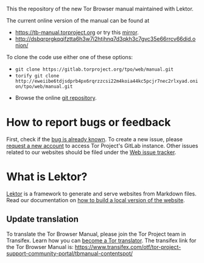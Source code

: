 This the repository of the new Tor Browser manual maintained with Lektor.

The current online version of the manual can be found at
 - https://tb-manual.torproject.org or try this [mirror](https://oniondocs.gitlab.io/tbmanual/).
 - http://dsbqrprgkqqifztta6h3w7i2htjhnq7d3qkh3c7gvc35e66rrcv66did.onion/

To clone the code use either one of these options:

  - `git clone https://gitlab.torproject.org/tpo/web/manual.git`
  - `torify git clone http://eweiibe6tdjsdprb4px6rqrzzcsi22m4koia44kc5pcjr7nec2rlxyad.onion/tpo/web/manual.git`

* Browse the online [git repository](https://gitlab.torproject.org/tpo/web/manual).

How to report bugs or feedback
==============================

First, check if the [bug is already known](https://gitlab.torproject.org/tpo/web/manual/-/issues). To create a new issue, please [request a new account](https://gitlab.onionize.space/) to access Tor Project's GitLab instance. Other issues related to our websites should be filed under the [Web issue tracker](https://gitlab.torproject.org/groups/tpo/web/-/issues).

What is Lektor?
===============

[Lektor](https://www.getlektor.com) is a framework to generate and serve
websites from Markdown files. Read our documentation on [how to build a local version of the website](https://gitlab.torproject.org/tpo/web/wiki/-/wikis/Compiling-a-local-version-of-the-website).

Update translation
------------------

To translate the Tor Browser Manual, please join the Tor Project team in Transifex. Learn how you can [become a Tor translator](https://community.torproject.org/localization/becoming-tor-translator/).
The transifex link for the Tor Browser Manual is: https://www.transifex.com/otf/tor-project-support-community-portal/tbmanual-contentspot/
